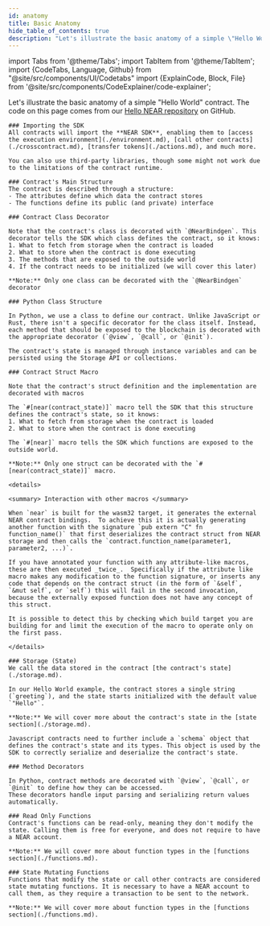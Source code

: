 ```yaml
---
id: anatomy
title: Basic Anatomy
hide_table_of_contents: true
description: "Let's illustrate the basic anatomy of a simple \"Hello World\" contract. The code on this page comes from our Hello NEAR repository on GitHub."
---
```


import Tabs from '@theme/Tabs';
import TabItem from '@theme/TabItem';
import {CodeTabs, Language, Github} from "@site/src/components/UI/Codetabs"
import {ExplainCode, Block, File} from '@site/src/components/CodeExplainer/code-explainer';

Let's illustrate the basic anatomy of a simple "Hello World" contract. The code on this page comes from our [Hello NEAR repository](https://github.com/near-examples/hello-near-examples) on GitHub.

<ExplainCode languages="js,rust,python,go" >

<Block highlights='{"js": "1", "rust": "1", "python": "1","go":"1"}' fname="hello-near">

    ### Importing the SDK
    All contracts will import the **NEAR SDK**, enabling them to [access the execution environment](./environment.md), [call other contracts](./crosscontract.md), [transfer tokens](./actions.md), and much more.

    You can also use third-party libraries, though some might not work due to the limitations of the contract runtime.

</Block>

<Block highlights='{"js": "5-22", "rust":"5-7,20-31", "python": "5-19","go":"10-77"}' fname="hello-near">

    ### Contract's Main Structure
    The contract is described through a structure:
    - The attributes define which data the contract stores
    - The functions define its public (and private) interface

</Block>


<Block highlights='{"js": "3"}' fname="hello-near">

    ### Contract Class Decorator

    Note that the contract's class is decorated with `@NearBindgen`. This decorator tells the SDK which class defines the contract, so it knows:
    1. What to fetch from storage when the contract is loaded
    2. What to store when the contract is done executing
    3. The methods that are exposed to the outside world
    4. If the contract needs to be initialized (we will cover this later)

    **Note:** Only one class can be decorated with the `@NearBindgen` decorator

</Block>

<Block highlights='{"python": "4"}' fname="hello-near">

    ### Python Class Structure

    In Python, we use a class to define our contract. Unlike JavaScript or Rust, there isn't a specific decorator for the class itself. Instead, each method that should be exposed to the blockchain is decorated with the appropriate decorator (`@view`, `@call`, or `@init`).

    The contract's state is managed through instance variables and can be persisted using the Storage API or collections.

</Block>


<Block highlights='{"rust": "4,19"}' fname="hello-near">

    ### Contract Struct Macro

    Note that the contract's struct definition and the implementation are decorated with macros

    The `#[near(contract_state)]` macro tell the SDK that this structure defines the contract's state, so it knows:
    1. What to fetch from storage when the contract is loaded
    2. What to store when the contract is done executing

    The `#[near]` macro tells the SDK which functions are exposed to the outside world.

    **Note:** Only one struct can be decorated with the `#[near(contract_state)]` macro.

</Block>

<Block highlights='{"rust": "4,19"}' fname="hello-near" type='info'>

    <details>

    <summary> Interaction with other macros </summary>

    When `near` is built for the wasm32 target, it generates the external NEAR contract bindings.  To achieve this it is actually generating another function with the signature `pub extern "C" fn function_name()` that first deserializes the contract struct from NEAR storage and then calls the `contract.function_name(parameter1, parameter2, ...)`.

    If you have annotated your function with any attribute-like macros, these are then executed _twice_.  Specifically if the attribute like macro makes any modification to the function signature, or inserts any code that depends on the contract struct (in the form of `&self`, `&mut self`, or `self`) this will fail in the second invocation, because the externally exposed function does not have any concept of this struct.

    It is possible to detect this by checking which build target you are building for and limit the execution of the macro to operate only on the first pass.

    </details>

</Block>

<Block highlights='{"js": "5", "rust": "6,10-16", "python": "7-8", "go": "70"}' fname="hello-near">

    ### Storage (State)
    We call the data stored in the contract [the contract's state](./storage.md).

    In our Hello World example, the contract stores a single string (`greeting`), and the state starts initialized with the default value `"Hello"`.

    **Note:** We will cover more about the contract's state in the [state section](./storage.md).

</Block>

<Block highlights='{"js": "7-9"}' fname="hello-near">

    Javascript contracts need to further include a `schema` object that defines the contract's state and its types. This object is used by the SDK to correctly serialize and deserialize the contract's state.

</Block>

<Block highlights='{"python": "5-5,10-10,15-15"}' fname="hello-near">

    ### Method Decorators

    In Python, contract methods are decorated with `@view`, `@call`, or `@init` to define how they can be accessed.
    These decorators handle input parsing and serializing return values automatically.

</Block>

<Block highlights='{"js": "12-14", "rust": "22-24", "python": "10-13","go": "45-58"}' fname="hello-near">

    ### Read Only Functions
    Contract's functions can be read-only, meaning they don't modify the state. Calling them is free for everyone, and does not require to have a NEAR account.

    **Note:** We will cover more about function types in the [functions section](./functions.md).

</Block>

<Block highlights='{"js": "17-20", "rust": "27-30", "python": "15-19","go": "61-77"}' fname="hello-near">

    ### State Mutating Functions
    Functions that modify the state or call other contracts are considered state mutating functions. It is necessary to have a NEAR account to call them, as they require a transaction to be sent to the network.

    **Note:** We will cover more about function types in the [functions section](./functions.md).

</Block>

<File language="js" fname="hello-near"
    url="https://github.com/near-examples/hello-near-examples/blob/main/contract-ts/src/contract.ts"
    start="2" end="32" />

<File language="rust" fname="hello-near"
    url="https://github.com/near-examples/hello-near-examples/blob/main/contract-rs/src/lib.rs"
    start="2" end="32" />

<File language="python" fname="hello-near" url="https://github.com/r-near/near-py-examples/blob/main/hello-near.py" start="2" end="32" />
<File language="go" fname="hello-near" url="https://github.com/vlmoon99/near-sdk-go/blob/main/examples/greeting/contract/main.go" start="1" end="77" />
</ExplainCode>

